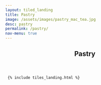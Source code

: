 ```yaml
---
layout: tiled_landing
title: Pastry
image: /assets/images/pastry_mac_tea.jpg
desc: pastry
permalink: /pastry/
nav-menu: true
---
```


<!-- Main -->
<div id="main" class="alt">

<!-- One -->
<section id="one">
	<div class="inner">
		<header class="major">
			<h1>Pastry</h1>
		</header>
	</div>

     {% include tiles_landing.html %}
</section>

